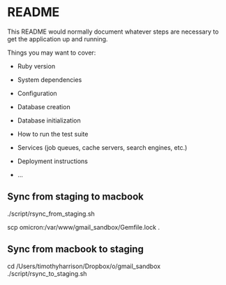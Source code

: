 # README

This README would normally document whatever steps are necessary to get the
application up and running.

Things you may want to cover:

* Ruby version

* System dependencies

* Configuration

* Database creation

* Database initialization

* How to run the test suite

* Services (job queues, cache servers, search engines, etc.)

* Deployment instructions

* ...


## Sync from staging to macbook
./script/rsync_from_staging.sh

scp omicron:/var/www/gmail_sandbox/Gemfile.lock .

## Sync from macbook to staging

cd /Users/timothyharrison/Dropbox/o/gmail_sandbox
./script/rsync_to_staging.sh

